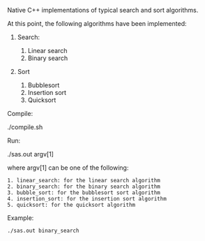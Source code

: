 Native C++ implementations of typical search and sort algorithms.

At this point, the following algorithms have been implemented:

1. Search:

	1. Linear search
	2. Binary search

2. Sort
	
	1. Bubblesort
	2. Insertion sort
	3. Quicksort

Compile:

./compile.sh

Run:

./sas.out argv[1]

where argv[1] can be one of the following:

	1. linear_search: for the linear search algorithm
	2. binary_search: for the binary search algorithm
	3. bubble_sort: for the bubblesort sort algorithm
	4. insertion_sort: for the insertion sort algorithm
	5. quicksort: for the quicksort algorithm

Example:

	./sas.out binary_search